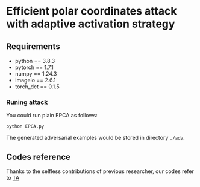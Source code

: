 # Efficient polar coordinates attack with adaptive activation strategy

## Requirements

+ python == 3.8.3
+ pytorch == 1.7.1
+ numpy == 1.24.3
+ imageio == 2.6.1
+ torch_dct == 0.1.5

### Runing attack

You could run plain EPCA as follows:

```
python EPCA.py 
```

The generated adversarial examples would be stored in directory `./adv`. 

## Codes reference
Thanks to the selfless contributions of previous researcher, our codes refer to [TA](https://github.com/xiaosen-wang/TA)
